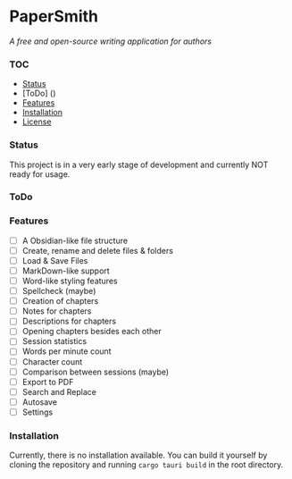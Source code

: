 # PaperSmith

_A free and open-source writing application for authors_


### TOC
- [Status](#status)
- [ToDo] ()
- [Features](#features)
- [Installation](#installation)
- [License](LICENSE)

### Status

This project is in a very early stage of development and currently NOT ready for usage.

### ToDo

### Features

- [ ] A Obsidian-like file structure
- [ ] Create, rename and delete files & folders
- [ ] Load & Save Files
- [ ] MarkDown-like support
- [ ] Word-like styling features
- [ ] Spellcheck (maybe)
- [ ] Creation of chapters
- [ ] Notes for chapters
- [ ] Descriptions for chapters
- [ ] Opening chapters besides each other
- [ ] Session statistics
- [ ] Words per minute count
- [ ] Character count
- [ ] Comparison between sessions (maybe)
- [ ] Export to PDF
- [ ] Search and Replace
- [ ] Autosave
- [ ] Settings

### Installation

Currently, there is no installation available. You can build it yourself by cloning the repository and running ```cargo tauri build``` in the root directory.